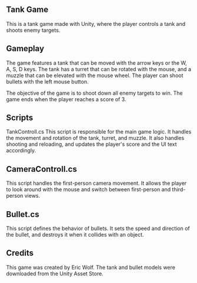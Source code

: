 ## Tank Game
This is a tank game made with Unity, where the player controls a tank and shoots enemy targets.

## Gameplay
The game features a tank that can be moved with the arrow keys or the W, A, S, D keys. The tank has a turret that can be rotated with the mouse, and a muzzle that can be elevated with the mouse wheel. The player can shoot bullets with the left mouse button.

The objective of the game is to shoot down all enemy targets to win. The game ends when the player reaches a score of 3.

## Scripts
TankControll.cs
This script is responsible for the main game logic. It handles the movement and rotation of the tank, turret, and muzzle. It also handles shooting and reloading, and updates the player's score and the UI text accordingly.

## CameraControll.cs
This script handles the first-person camera movement. It allows the player to look around with the mouse and switch between first-person and third-person views.

## Bullet.cs
This script defines the behavior of bullets. It sets the speed and direction of the bullet, and destroys it when it collides with an object.

## Credits
This game was created by Eric Wolf. The tank and bullet models were downloaded from the Unity Asset Store.